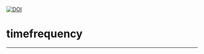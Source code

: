 [![DOI](https://zenodo.org/badge/370470893.svg)](https://zenodo.org/badge/latestdoi/370470893)

# timefrequency

---
